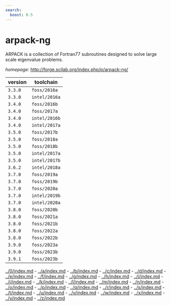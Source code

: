 ```yaml
---
search:
  boost: 0.5
---
```

# arpack-ng

ARPACK is a collection of Fortran77 subroutines designed to solve large scale eigenvalue problems.

*homepage*: <http://forge.scilab.org/index.php/p/arpack-ng/>

version | toolchain
--------|----------
``3.3.0`` | ``foss/2016a``
``3.3.0`` | ``intel/2016a``
``3.4.0`` | ``foss/2016b``
``3.4.0`` | ``foss/2017a``
``3.4.0`` | ``intel/2016b``
``3.4.0`` | ``intel/2017a``
``3.5.0`` | ``foss/2017b``
``3.5.0`` | ``foss/2018a``
``3.5.0`` | ``foss/2018b``
``3.5.0`` | ``intel/2017a``
``3.5.0`` | ``intel/2017b``
``3.6.2`` | ``intel/2018a``
``3.7.0`` | ``foss/2019a``
``3.7.0`` | ``foss/2019b``
``3.7.0`` | ``foss/2020a``
``3.7.0`` | ``intel/2019b``
``3.7.0`` | ``intel/2020a``
``3.8.0`` | ``foss/2020b``
``3.8.0`` | ``foss/2021a``
``3.8.0`` | ``foss/2021b``
``3.8.0`` | ``foss/2022a``
``3.8.0`` | ``foss/2022b``
``3.9.0`` | ``foss/2023a``
``3.9.0`` | ``foss/2023b``
``3.9.1`` | ``foss/2023b``

[../0/index.md](0) - [../a/index.md](a) - [../b/index.md](b) - [../c/index.md](c) - [../d/index.md](d) - [../e/index.md](e) - [../f/index.md](f) - [../g/index.md](g) - [../h/index.md](h) - [../i/index.md](i) - [../j/index.md](j) - [../k/index.md](k) - [../l/index.md](l) - [../m/index.md](m) - [../n/index.md](n) - [../o/index.md](o) - [../p/index.md](p) - [../q/index.md](q) - [../r/index.md](r) - [../s/index.md](s) - [../t/index.md](t) - [../u/index.md](u) - [../v/index.md](v) - [../w/index.md](w) - [../x/index.md](x) - [../y/index.md](y) - [../z/index.md](z)

